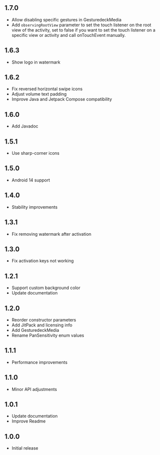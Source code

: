 ## 1.7.0
* Allow disabling specific gestures in GesturedeckMedia
* Add `observingRootView` parameter to set the touch listener on the root view of the activity, set to false if you want to set the touch listener on a specific view or activity and call onTouchEvent manually.

## 1.6.3
* Show logo in watermark

## 1.6.2
* Fix reversed horizontal swipe icons
* Adjust volume text padding
* Improve Java and Jetpack Compose compatibility

## 1.6.0
* Add Javadoc

## 1.5.1
* Use sharp-corner icons

## 1.5.0
* Android 14 support

## 1.4.0
* Stability improvements

## 1.3.1
* Fix removing watermark after activation

## 1.3.0
* Fix activation keys not working

## 1.2.1
* Support custom background color
* Update documentation

## 1.2.0
* Reorder constructor parameters
* Add JitPack and licensing info
* Add GesturedeckMedia
* Rename PanSensitivity enum values

## 1.1.1
* Performance improvements

## 1.1.0
* Minor API adjustments

## 1.0.1
* Update documentation
* Improve Readme

## 1.0.0
* Initial release
